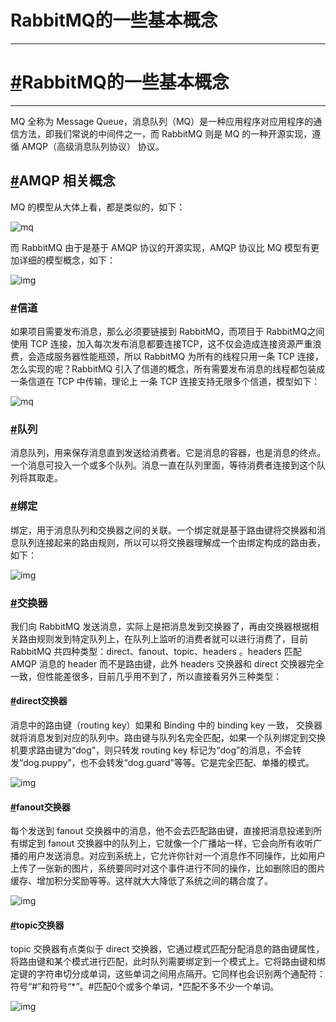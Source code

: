 # RabbitMQ的一些基本概念

------

# [#](http://www.liuwq.com/views/网站架构/消息队列/rabbitmq基本概念.html#rabbitmq的一些基本概念)RabbitMQ的一些基本概念

------

MQ 全称为 Message Queue，消息队列（MQ）是一种应用程序对应用程序的通信方法，即我们常说的中间件之一，而 RabbitMQ 则是 MQ 的一种开源实现，遵循 AMQP（高级消息队列协议） 协议。

## [#](http://www.liuwq.com/views/网站架构/消息队列/rabbitmq基本概念.html#amqp-相关概念)AMQP 相关概念

MQ 的模型从大体上看，都是类似的，如下：

![mq](http://img.liuwenqi.com/blog/2019-07-19-165232.png)

而 RabbitMQ 由于是基于 AMQP 协议的开源实现，AMQP 协议比 MQ 模型有更加详细的模型概念，如下：

![img](http://img.liuwenqi.com/blog/2019-07-19-165244.png)

### [#](http://www.liuwq.com/views/网站架构/消息队列/rabbitmq基本概念.html#信道)信道

如果项目需要发布消息，那么必须要链接到 RabbitMQ，而项目于 RabbitMQ之间使用 TCP 连接，加入每次发布消息都要连接TCP，这不仅会造成连接资源严重浪费，会造成服务器性能瓶颈，所以 RabbitMQ 为所有的线程只用一条 TCP 连接，怎么实现的呢？RabbitMQ 引入了信道的概念，所有需要发布消息的线程都包装成一条信道在 TCP 中传输，理论上 一条 TCP 连接支持无限多个信道，模型如下：

![mq](http://img.liuwenqi.com/blog/2019-07-19-171216.png)

### [#](http://www.liuwq.com/views/网站架构/消息队列/rabbitmq基本概念.html#队列)队列

消息队列，用来保存消息直到发送给消费者。它是消息的容器，也是消息的终点。一个消息可投入一个或多个队列。消息一直在队列里面，等待消费者连接到这个队列将其取走。

### [#](http://www.liuwq.com/views/网站架构/消息队列/rabbitmq基本概念.html#绑定)绑定

绑定，用于消息队列和交换器之间的关联。一个绑定就是基于路由键将交换器和消息队列连接起来的路由规则，所以可以将交换器理解成一个由绑定构成的路由表，如下：

![img](http://img.liuwenqi.com/blog/2019-07-19-190435.jpg)

### [#](http://www.liuwq.com/views/网站架构/消息队列/rabbitmq基本概念.html#交换器)交换器

我们向 RabbitMQ 发送消息，实际上是把消息发到交换器了，再由交换器根据相关路由规则发到特定队列上，在队列上监听的消费者就可以进行消费了，目前 RabbitMQ 共四种类型：direct、fanout、topic、headers 。headers 匹配 AMQP 消息的 header 而不是路由键，此外 headers 交换器和 direct 交换器完全一致，但性能差很多，目前几乎用不到了，所以直接看另外三种类型：

#### [#](http://www.liuwq.com/views/网站架构/消息队列/rabbitmq基本概念.html#direct交换器)direct交换器

消息中的路由键（routing key）如果和 Binding 中的 binding key 一致， 交换器就将消息发到对应的队列中。路由键与队列名完全匹配，如果一个队列绑定到交换机要求路由键为“dog”，则只转发 routing key 标记为“dog”的消息，不会转发“dog.puppy”，也不会转发“dog.guard”等等。它是完全匹配、单播的模式。

![img](http://img.liuwenqi.com/blog/2019-07-19-190459.jpg)

#### [#](http://www.liuwq.com/views/网站架构/消息队列/rabbitmq基本概念.html#fanout交换器)fanout交换器

每个发送到 fanout 交换器中的消息，他不会去匹配路由键，直接把消息投递到所有绑定到 fanout 交换器中的队列上，它就像一个广播站一样，它会向所有收听广播的用户发送消息。对应到系统上，它允许你针对一个消息作不同操作，比如用户上传了一张新的图片，系统要同时对这个事件进行不同的操作，比如删除旧的图片缓存、增加积分奖励等等。这样就大大降低了系统之间的耦合度了。

![img](http://img.liuwenqi.com/blog/2019-07-19-190522.jpg)

#### [#](http://www.liuwq.com/views/网站架构/消息队列/rabbitmq基本概念.html#topic交换器)topic交换器

topic 交换器有点类似于 direct 交换器，它通过模式匹配分配消息的路由键属性，将路由键和某个模式进行匹配，此时队列需要绑定到一个模式上。它将路由键和绑定键的字符串切分成单词，这些单词之间用点隔开。它同样也会识别两个通配符：符号“#”和符号“*”。#匹配0个或多个单词，*匹配不多不少一个单词。

![img](http://img.liuwenqi.com/blog/2019-07-19-190543.jpg)